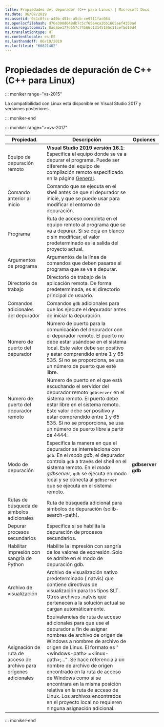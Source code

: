 ```yaml
---
title: Propiedades del depurador (C++ para Linux) | Microsoft Docs
ms.date: 06/07/2019
ms.assetid: 0c1c0fcc-a49b-451c-a5cb-ce9711fac064
ms.openlocfilehash: d76e398d648db7c5cf65e4ca2bb1665aef4359ad
ms.sourcegitcommit: 8adabe177d557c74566c13145196c11cef5d10d4
ms.translationtype: HT
ms.contentlocale: es-ES
ms.lasthandoff: 06/10/2019
ms.locfileid: "66821402"
---
```

# <a name="c-debugging-properties-linux-c"></a>Propiedades de depuración de C++ (C++ para Linux)

::: moniker range="vs-2015"

La compatibilidad con Linux está disponible en Visual Studio 2017 y versiones posteriores.

::: moniker-end

::: moniker range=">=vs-2017"

Propiedad. | Descripción | Opciones
--- | ---| ---
Equipo de depuración remoto | **Visual Studio 2019 versión 16.1**: Especifica el equipo donde se va a depurar el programa. Puede ser diferente del equipo de compilación remoto especificado en la página [General](general-linux.md).
Comando anterior al inicio | Comando que se ejecuta en el shell antes de que el depurador se inicie, y que se puede usar para modificar el entorno de depuración.
Programa | Ruta de acceso completa en el equipo remoto al programa que se va a depurar. Si se deja en blanco o sin modificar, el valor predeterminado es la salida del proyecto actual.
Argumentos de programa | Argumentos de la línea de comandos que deben pasarse al programa que se va a depurar.
Directorio de trabajo | Directorio de trabajo de la aplicación remota. De forma predeterminada, es el directorio principal de usuario.
Comandos adicionales del depurador | Comandos `gdb` adicionales para que los ejecute el depurador antes de iniciar la depuración.
Número de puerto del depurador | Número de puerto para la comunicación del depurador con el depurador remoto. El puerto no debe estar usándose en el sistema local. Este valor debe ser positivo y estar comprendido entre 1 y 65 535. Si no se proporciona, se usa un número de puerto que esté libre.
Número de puerto del depurador remoto | Número de puerto en el que está escuchando el servidor del depurador remoto `gdbserver` en el sistema remoto. El puerto debe estar libre en el sistema remoto. Este valor debe ser positivo y estar comprendido entre 1 y 65 535. Si no se proporciona, se usa un número de puerto libre a partir de 4444.
Modo de depuración | Especifica la manera en que el depurador se interrelaciona con `gdb`. En el *modo gdb*, el depurador controla `gdb` a través del shell en el sistema remoto. En el *modo gdbserver*, `gdb` se ejecuta en modo local y se conecta al `gdbserver` que se ejecuta en el sistema remoto. | **gdbserver**<br/>**gdb**
Rutas de búsqueda de símbolos adicionales | Ruta de búsqueda adicional para símbolos de depuración (solib-search-path).
Depurar procesos secundarios | Especifica si se habilita la depuración de procesos secundarios.
Habilitar impresión con sangría de Python | Habilite la impresión con sangría de los valores de expresión. Solo se admite en el modo de depuración gdb.
Archivo de visualización | Archivo de visualización nativo predeterminado (.natvis) que contiene directivas de visualización para los tipos SLT. Otros archivos .natvis que pertenecen a la solución actual se cargan automáticamente.
Asignación de ruta de acceso de archivo para orígenes adicionales | Equivalencias de ruta de acceso adicionales para que use el depurador a fin de asignar nombres de archivo de origen de Windows a nombres de archivo de origen de Linux. El formato es "\<windows-path> =\<linux-path>;...". Se hace referencia a un nombre de archivo de origen encontrado en la ruta de acceso de Windows como si se encontrara en la misma posición relativa en la ruta de acceso de Linux. Los archivos encontrados en el proyecto local no requieren ninguna asignación adicional.

::: moniker-end
